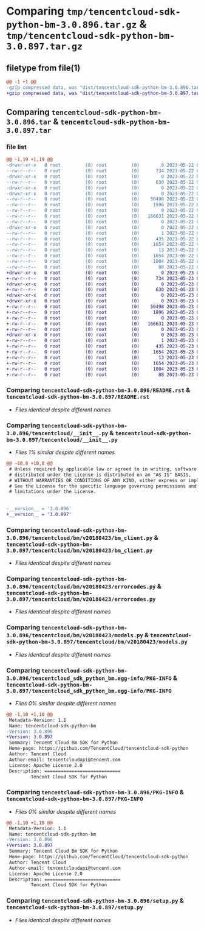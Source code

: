 # Comparing `tmp/tencentcloud-sdk-python-bm-3.0.896.tar.gz` & `tmp/tencentcloud-sdk-python-bm-3.0.897.tar.gz`

## filetype from file(1)

```diff
@@ -1 +1 @@
-gzip compressed data, was "dist/tencentcloud-sdk-python-bm-3.0.896.tar", last modified: Mon May 22 00:15:28 2023, max compression
+gzip compressed data, was "dist/tencentcloud-sdk-python-bm-3.0.897.tar", last modified: Tue May 23 02:14:41 2023, max compression
```

## Comparing `tencentcloud-sdk-python-bm-3.0.896.tar` & `tencentcloud-sdk-python-bm-3.0.897.tar`

### file list

```diff
@@ -1,19 +1,19 @@
-drwxr-xr-x   0 root         (0) root         (0)        0 2023-05-22 00:15:28.000000 tencentcloud-sdk-python-bm-3.0.896/
--rw-r--r--   0 root         (0) root         (0)      734 2023-05-22 00:15:28.000000 tencentcloud-sdk-python-bm-3.0.896/README.rst
-drwxr-xr-x   0 root         (0) root         (0)        0 2023-05-22 00:15:28.000000 tencentcloud-sdk-python-bm-3.0.896/tencentcloud/
--rw-r--r--   0 root         (0) root         (0)      630 2023-05-22 00:15:28.000000 tencentcloud-sdk-python-bm-3.0.896/tencentcloud/__init__.py
-drwxr-xr-x   0 root         (0) root         (0)        0 2023-05-22 00:15:28.000000 tencentcloud-sdk-python-bm-3.0.896/tencentcloud/bm/
-drwxr-xr-x   0 root         (0) root         (0)        0 2023-05-22 00:15:28.000000 tencentcloud-sdk-python-bm-3.0.896/tencentcloud/bm/v20180423/
--rw-r--r--   0 root         (0) root         (0)    50498 2023-05-22 00:15:28.000000 tencentcloud-sdk-python-bm-3.0.896/tencentcloud/bm/v20180423/bm_client.py
--rw-r--r--   0 root         (0) root         (0)     1896 2023-05-22 00:15:28.000000 tencentcloud-sdk-python-bm-3.0.896/tencentcloud/bm/v20180423/errorcodes.py
--rw-r--r--   0 root         (0) root         (0)        0 2023-05-22 00:15:28.000000 tencentcloud-sdk-python-bm-3.0.896/tencentcloud/bm/v20180423/__init__.py
--rw-r--r--   0 root         (0) root         (0)   166631 2023-05-22 00:15:28.000000 tencentcloud-sdk-python-bm-3.0.896/tencentcloud/bm/v20180423/models.py
--rw-r--r--   0 root         (0) root         (0)        0 2023-05-22 00:15:28.000000 tencentcloud-sdk-python-bm-3.0.896/tencentcloud/bm/__init__.py
-drwxr-xr-x   0 root         (0) root         (0)        0 2023-05-22 00:15:28.000000 tencentcloud-sdk-python-bm-3.0.896/tencentcloud_sdk_python_bm.egg-info/
--rw-r--r--   0 root         (0) root         (0)        1 2023-05-22 00:15:28.000000 tencentcloud-sdk-python-bm-3.0.896/tencentcloud_sdk_python_bm.egg-info/dependency_links.txt
--rw-r--r--   0 root         (0) root         (0)      435 2023-05-22 00:15:28.000000 tencentcloud-sdk-python-bm-3.0.896/tencentcloud_sdk_python_bm.egg-info/SOURCES.txt
--rw-r--r--   0 root         (0) root         (0)     1654 2023-05-22 00:15:28.000000 tencentcloud-sdk-python-bm-3.0.896/tencentcloud_sdk_python_bm.egg-info/PKG-INFO
--rw-r--r--   0 root         (0) root         (0)       13 2023-05-22 00:15:28.000000 tencentcloud-sdk-python-bm-3.0.896/tencentcloud_sdk_python_bm.egg-info/top_level.txt
--rw-r--r--   0 root         (0) root         (0)     1654 2023-05-22 00:15:28.000000 tencentcloud-sdk-python-bm-3.0.896/PKG-INFO
--rw-r--r--   0 root         (0) root         (0)     1004 2023-05-22 00:15:28.000000 tencentcloud-sdk-python-bm-3.0.896/setup.py
--rw-r--r--   0 root         (0) root         (0)       88 2023-05-22 00:15:28.000000 tencentcloud-sdk-python-bm-3.0.896/setup.cfg
+drwxr-xr-x   0 root         (0) root         (0)        0 2023-05-23 02:14:41.000000 tencentcloud-sdk-python-bm-3.0.897/
+-rw-r--r--   0 root         (0) root         (0)      734 2023-05-23 02:14:41.000000 tencentcloud-sdk-python-bm-3.0.897/README.rst
+drwxr-xr-x   0 root         (0) root         (0)        0 2023-05-23 02:14:41.000000 tencentcloud-sdk-python-bm-3.0.897/tencentcloud/
+-rw-r--r--   0 root         (0) root         (0)      630 2023-05-23 02:14:41.000000 tencentcloud-sdk-python-bm-3.0.897/tencentcloud/__init__.py
+drwxr-xr-x   0 root         (0) root         (0)        0 2023-05-23 02:14:41.000000 tencentcloud-sdk-python-bm-3.0.897/tencentcloud/bm/
+drwxr-xr-x   0 root         (0) root         (0)        0 2023-05-23 02:14:41.000000 tencentcloud-sdk-python-bm-3.0.897/tencentcloud/bm/v20180423/
+-rw-r--r--   0 root         (0) root         (0)    50498 2023-05-23 02:14:41.000000 tencentcloud-sdk-python-bm-3.0.897/tencentcloud/bm/v20180423/bm_client.py
+-rw-r--r--   0 root         (0) root         (0)     1896 2023-05-23 02:14:41.000000 tencentcloud-sdk-python-bm-3.0.897/tencentcloud/bm/v20180423/errorcodes.py
+-rw-r--r--   0 root         (0) root         (0)        0 2023-05-23 02:14:41.000000 tencentcloud-sdk-python-bm-3.0.897/tencentcloud/bm/v20180423/__init__.py
+-rw-r--r--   0 root         (0) root         (0)   166631 2023-05-23 02:14:41.000000 tencentcloud-sdk-python-bm-3.0.897/tencentcloud/bm/v20180423/models.py
+-rw-r--r--   0 root         (0) root         (0)        0 2023-05-23 02:14:41.000000 tencentcloud-sdk-python-bm-3.0.897/tencentcloud/bm/__init__.py
+drwxr-xr-x   0 root         (0) root         (0)        0 2023-05-23 02:14:41.000000 tencentcloud-sdk-python-bm-3.0.897/tencentcloud_sdk_python_bm.egg-info/
+-rw-r--r--   0 root         (0) root         (0)        1 2023-05-23 02:14:41.000000 tencentcloud-sdk-python-bm-3.0.897/tencentcloud_sdk_python_bm.egg-info/dependency_links.txt
+-rw-r--r--   0 root         (0) root         (0)      435 2023-05-23 02:14:41.000000 tencentcloud-sdk-python-bm-3.0.897/tencentcloud_sdk_python_bm.egg-info/SOURCES.txt
+-rw-r--r--   0 root         (0) root         (0)     1654 2023-05-23 02:14:41.000000 tencentcloud-sdk-python-bm-3.0.897/tencentcloud_sdk_python_bm.egg-info/PKG-INFO
+-rw-r--r--   0 root         (0) root         (0)       13 2023-05-23 02:14:41.000000 tencentcloud-sdk-python-bm-3.0.897/tencentcloud_sdk_python_bm.egg-info/top_level.txt
+-rw-r--r--   0 root         (0) root         (0)     1654 2023-05-23 02:14:41.000000 tencentcloud-sdk-python-bm-3.0.897/PKG-INFO
+-rw-r--r--   0 root         (0) root         (0)     1004 2023-05-23 02:14:41.000000 tencentcloud-sdk-python-bm-3.0.897/setup.py
+-rw-r--r--   0 root         (0) root         (0)       88 2023-05-23 02:14:41.000000 tencentcloud-sdk-python-bm-3.0.897/setup.cfg
```

### Comparing `tencentcloud-sdk-python-bm-3.0.896/README.rst` & `tencentcloud-sdk-python-bm-3.0.897/README.rst`

 * *Files identical despite different names*

### Comparing `tencentcloud-sdk-python-bm-3.0.896/tencentcloud/__init__.py` & `tencentcloud-sdk-python-bm-3.0.897/tencentcloud/__init__.py`

 * *Files 1% similar despite different names*

```diff
@@ -10,8 +10,8 @@
 # Unless required by applicable law or agreed to in writing, software
 # distributed under the License is distributed on an "AS IS" BASIS,
 # WITHOUT WARRANTIES OR CONDITIONS OF ANY KIND, either express or implied.
 # See the License for the specific language governing permissions and
 # limitations under the License.
 
 
-__version__ = '3.0.896'
+__version__ = '3.0.897'
```

### Comparing `tencentcloud-sdk-python-bm-3.0.896/tencentcloud/bm/v20180423/bm_client.py` & `tencentcloud-sdk-python-bm-3.0.897/tencentcloud/bm/v20180423/bm_client.py`

 * *Files identical despite different names*

### Comparing `tencentcloud-sdk-python-bm-3.0.896/tencentcloud/bm/v20180423/errorcodes.py` & `tencentcloud-sdk-python-bm-3.0.897/tencentcloud/bm/v20180423/errorcodes.py`

 * *Files identical despite different names*

### Comparing `tencentcloud-sdk-python-bm-3.0.896/tencentcloud/bm/v20180423/models.py` & `tencentcloud-sdk-python-bm-3.0.897/tencentcloud/bm/v20180423/models.py`

 * *Files identical despite different names*

### Comparing `tencentcloud-sdk-python-bm-3.0.896/tencentcloud_sdk_python_bm.egg-info/PKG-INFO` & `tencentcloud-sdk-python-bm-3.0.897/tencentcloud_sdk_python_bm.egg-info/PKG-INFO`

 * *Files 0% similar despite different names*

```diff
@@ -1,10 +1,10 @@
 Metadata-Version: 1.1
 Name: tencentcloud-sdk-python-bm
-Version: 3.0.896
+Version: 3.0.897
 Summary: Tencent Cloud Bm SDK for Python
 Home-page: https://github.com/TencentCloud/tencentcloud-sdk-python
 Author: Tencent Cloud
 Author-email: tencentcloudapi@tencent.com
 License: Apache License 2.0
 Description: ============================
         Tencent Cloud SDK for Python
```

### Comparing `tencentcloud-sdk-python-bm-3.0.896/PKG-INFO` & `tencentcloud-sdk-python-bm-3.0.897/PKG-INFO`

 * *Files 0% similar despite different names*

```diff
@@ -1,10 +1,10 @@
 Metadata-Version: 1.1
 Name: tencentcloud-sdk-python-bm
-Version: 3.0.896
+Version: 3.0.897
 Summary: Tencent Cloud Bm SDK for Python
 Home-page: https://github.com/TencentCloud/tencentcloud-sdk-python
 Author: Tencent Cloud
 Author-email: tencentcloudapi@tencent.com
 License: Apache License 2.0
 Description: ============================
         Tencent Cloud SDK for Python
```

### Comparing `tencentcloud-sdk-python-bm-3.0.896/setup.py` & `tencentcloud-sdk-python-bm-3.0.897/setup.py`

 * *Files identical despite different names*


